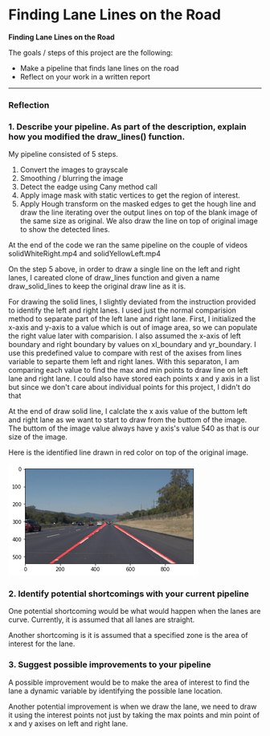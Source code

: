 # **Finding Lane Lines on the Road** 

**Finding Lane Lines on the Road**

The goals / steps of this project are the following:
* Make a pipeline that finds lane lines on the road
* Reflect on your work in a written report


[//]: # (Image References)

[image1]: ./test_image_output/redlane.png

---

### Reflection

### 1. Describe your pipeline. As part of the description, explain how you modified the draw_lines() function.

My pipeline consisted of 5 steps.
 1. Convert the images to grayscale
 2. Smoothing / blurring the image
 3. Detect the eadge using Cany method call
 4. Apply image mask with static vertices to get the region of interest.
 5. Apply Hough transform on the masked edges to get the hough line and draw the line iterating over the output lines on top of the blank image of the same size as original. We also draw the line on top of original image to show the detected lines.

At the end of the code we ran the same pipeline on the couple of videos solidWhiteRight.mp4 and solidYellowLeft.mp4

On the step 5 above, in order to draw a single line on the left and right lanes, I careated clone of draw_lines function and given a name draw_solid_lines to keep the original draw line as it is.

For drawing the solid lines, I slightly deviated from the instruction provided to identify the left and right lanes. I used just the normal comparision method to separate part of the left lane and right lane. First, I initialized the x-axis and y-axis to a value which is out of image area, so we can populate the right value later with comparision. I also assumed the x-axis of left boundary and right boundary by values on xl_boundary and yr_boundary. I use this predefined value to compare with rest of the axises from lines variable to separte them left and right lanes. With this separaton, I am comparing each value to find the max and min points to draw line on left lane and right lane. I could also have stored each points x and y axis in a list but since we don't care about individual points for this project, I didn't do that

At the end of draw solid line, I calclate the x axis value of the buttom left and right lane as we want to start to draw from the buttom of the image. The buttom of the image value always have y axis's value 540 as that is our size of the image.

Here is the identified line drawn in red color on top of the original image.

[//]: # (Image References)

![alt text][image1]

### 2. Identify potential shortcomings with your current pipeline


One potential shortcoming would be what would happen when the lanes are curve. Currently, it is assumed that all lanes are straight.

Another shortcoming is it is assumed that a specified zone is the area of interest for the lane.


### 3. Suggest possible improvements to your pipeline

A possible improvement would be to make the area of interest to find the lane a dynamic variable by identifying the possible lane location.

Another potential improvement is when we draw the lane, we need to draw it using the interest points not just by taking the max points and min point of x and y axises on left and right lane. 
